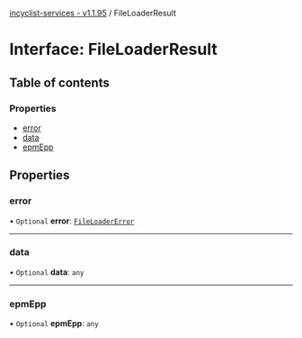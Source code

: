 [incyclist-services - v1.1.95](../README.md) / FileLoaderResult

# Interface: FileLoaderResult

## Table of contents

### Properties

- [error](FileLoaderResult.md#error)
- [data](FileLoaderResult.md#data)
- [epmEpp](FileLoaderResult.md#epmepp)

## Properties

### error

• `Optional` **error**: [`FileLoaderError`](FileLoaderError.md)

___

### data

• `Optional` **data**: `any`

___

### epmEpp

• `Optional` **epmEpp**: `any`
